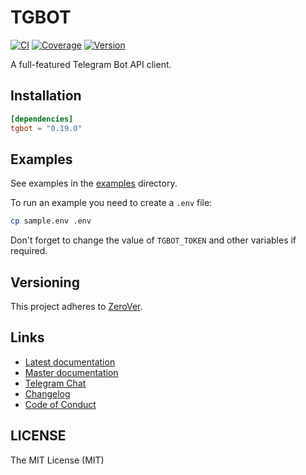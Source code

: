 # TGBOT

[![CI](https://img.shields.io/github/actions/workflow/status/tg-rs/tgbot/ci.yml?branch=master&style=flat-square)](https://github.com/tg-rs/tgbot/actions/)
[![Coverage](https://img.shields.io/codecov/c/github/tg-rs/tgbot.svg?style=flat-square)](https://codecov.io/gh/tg-rs/tgbot)
[![Version](https://img.shields.io/crates/v/tgbot.svg?style=flat-square)](https://crates.io/crates/tgbot)

A full-featured Telegram Bot API client.

## Installation

```toml
[dependencies]
tgbot = "0.19.0"
```

## Examples

See examples in the [examples](https://github.com/tg-rs/tgbot/tree/0.19.0/examples) directory.

To run an example you need to create a `.env` file:

```sh
cp sample.env .env
```

Don't forget to change the value of `TGBOT_TOKEN` and other variables if required.

## Versioning

This project adheres to [ZeroVer](https://0ver.org/).

## Links

- [Latest documentation](https://docs.rs/tgbot)
- [Master documentation](https://tg-rs.github.io/tgbot/tgbot/)
- [Telegram Chat](https://t.me/tgrsusers)
- [Changelog](https://github.com/tg-rs/tgbot/tree/0.19.0/CHANGELOG.md)
- [Code of Conduct](https://github.com/tg-rs/tgbot/tree/0.19.0/CODE_OF_CONDUCT.md)

## LICENSE

The MIT License (MIT)
